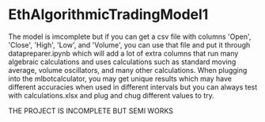 # EthAlgorithmicTradingModel1
The model is imcomplete but if you can get a csv file with columns 'Open', 'Close', 'High', 'Low', and 'Volume', you can use that file and put it through datapreparer.ipynb which will add a lot of extra columns that run many algebraic calculations and uses calculations such as standard moving average, volume oscillators, and many other calculations.
When plugging into the mlbotcalculator, you may get unique results which may have different accuracies when used in different intervals but you can always test with calculations.xlsx and plug and chug different values to try.

THE PROJECT IS INCOMPLETE BUT SEMI WORKS
